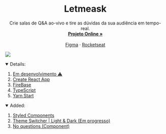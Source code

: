 <p align="center">
  <h1 align="center">Letmeask</h1>

  <p align="center">
    Crie salas de Q&A ao-vivo e tire as dúvidas da sua audiência em tempo-real.
    <br />
    <a href="https://letmeask-c3733.web.app/"><strong>Projeto Online »</strong></a>
    <br />
    <br />
    <a href="https://www.figma.com/file/GprU3GIHL1aVPkwkQBqjTL/Letmeask">Figma</a>
    ·
    <a href="https://github.com/Rocketseat">Rocketseat</a>
  </p>
</p>

<a><img src="https://lh3.googleusercontent.com/fife/AAWUweWj5pO19KoLW2pl5JQpQ-4qBXmxNtG_lwVp_gniKC_F5HMXdbxgTJFJgx4_tMfNAsPsFQU3901OpuzIFjKK2IVTnP2qbvJIWIdoCGOqRweprbV_CFM23QlbGQ50IJQHVqfTbu9WjkOUjWDrmtSLKjVmK5AAEb3CmAbBlxX1SgVdANDBg-rCZQsQxRLgFv-Rad9g2G-T219_0x8ycG3aqEKCBFE-mDzHXSlQ15fm5qbQjZyD_L4LbEh_WNgTzPotk7Y8B3e4Y_RT3dRSRknxzsM-P1FhP_7KomXf9E6cdfpTLY1qHjErwLijXV3xUnQWGoeEQjWMAJ5K4WB2iIUZxdZljVT6Fvw4Ddx7yxXpXUzIzbA4G2C-FtPDJISYk1MLKlavbRaqMlMXlQmABJd45-nFbvogM0EBtYIin8V6cEwU2CCMndLP7UtRS0oziFRoxqKD6AoW5N1qBgdIQrauHmTNIsQR3VDUYwAEZXTMU62kPNz3vfPZuRjU3EQfs8jD53RYMKUWb6gF99D2uJ0j5BHD6_DUhmrHZZpW9mnf4LeLDzX_KN7DQQgEJlQG1R5BIbaxR_f7r0WWm44b4re138nfLN4CMAGNusqufeV2zM2qkr1cYMRx0ScAUfX5xe7Dr7kOYofntxy_XVdDVxCfID3jFgzhxJbuQqQFES5WVqx7Daz9pk0TCNesn-P3YHVQJPLzn-jRtXvDk4fHaKGZI1465tGQT8bEuw=w2000-h1428-ft"/></a>

<details open="open">
  <summary>Details:</summary>
  <ol>
    <li>
    <a href="#">Em desenvolvimento ⚠️</a>
    <li><a href="#">Create React App</a></li>
    <li><a href="#">FireBase</a></li>
    <li><a href="#">TypeScript</a></li>
    <li><a href="#">Yarn Start</a></li>
  </ol>
</details>

<details open="open">
  <summary>Added:</summary>
  <ol>
    <li>
    <a href="#">Styled Components</a>
    <li><a href="#">Theme Switcher | Light & Dark (Em progresso)</a></li>
    <li><a href="#">No questions (Component)</a></li>
  </ol>
</details>
